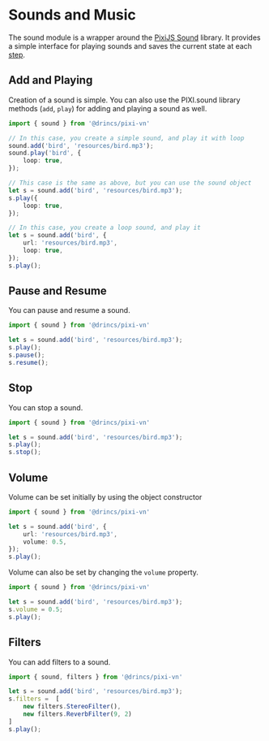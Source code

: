 # Sounds and Music

The sound module is a wrapper around the [PixiJS Sound](https://github.com/pixijs/sound) library. It provides a simple interface for playing sounds and saves the current state at each [step](/start/labels.md).

## Add and Playing

Creation of a sound is simple. You can also use the PIXI.sound library methods (`add`, `play`) for adding and playing a sound as well.

```typescript
import { sound } from '@drincs/pixi-vn'

// In this case, you create a simple sound, and play it with loop
sound.add('bird', 'resources/bird.mp3');
sound.play('bird', {
    loop: true,
});

// This case is the same as above, but you can use the sound object
let s = sound.add('bird', 'resources/bird.mp3');
s.play({
    loop: true,
});

// In this case, you create a loop sound, and play it
let s = sound.add('bird', {
    url: 'resources/bird.mp3',
    loop: true,
});
s.play();
```

## Pause and Resume

You can pause and resume a sound.

```typescript
import { sound } from '@drincs/pixi-vn'

let s = sound.add('bird', 'resources/bird.mp3');
s.play();
s.pause();
s.resume();
```

## Stop

You can stop a sound.

```typescript
import { sound } from '@drincs/pixi-vn'

let s = sound.add('bird', 'resources/bird.mp3');
s.play();
s.stop();
```

## Volume

Volume can be set initially by using the object constructor

```typescript
import { sound } from '@drincs/pixi-vn'

let s = sound.add('bird', {
    url: 'resources/bird.mp3',
    volume: 0.5,
});
s.play();
```

Volume can also be set by changing the `volume` property.

```typescript
import { sound } from '@drincs/pixi-vn'

let s = sound.add('bird', 'resources/bird.mp3');
s.volume = 0.5;
s.play();
```

## Filters

You can add filters to a sound.

```typescript
import { sound, filters } from '@drincs/pixi-vn'

let s = sound.add('bird', 'resources/bird.mp3');
s.filters =  [
    new filters.StereoFilter(),
    new filters.ReverbFilter(9, 2)
]
s.play();
```
